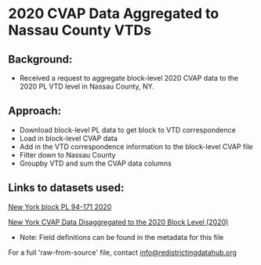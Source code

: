 # 2020 CVAP Data Aggregated to Nassau County VTDs

## Background:
- Received a request to aggregate block-level 2020 CVAP data to the 2020 PL VTD level in Nassau County, NY.

## Approach:
- Download block-level PL data to get block to VTD correspondence
- Load in block-level CVAP data
- Add in the VTD correspondence information to the block-level CVAP file
- Filter down to Nassau County
- Groupby VTD and sum the CVAP data columns

## Links to datasets used:
[New York block PL 94-171 2020](https://redistrictingdatahub.org/dataset/new-york-block-pl-94171-2020/)

[New York CVAP Data Disaggregated to the 2020 Block Level (2020)](https://redistrictingdatahub.org/dataset/new-york-cvap-data-disaggregated-to-the-2020-block-level-2020/)
- Note: Field definitions can be found in the metadata for this file

For a full 'raw-from-source' file, contact info@redistrictingdatahub.org
